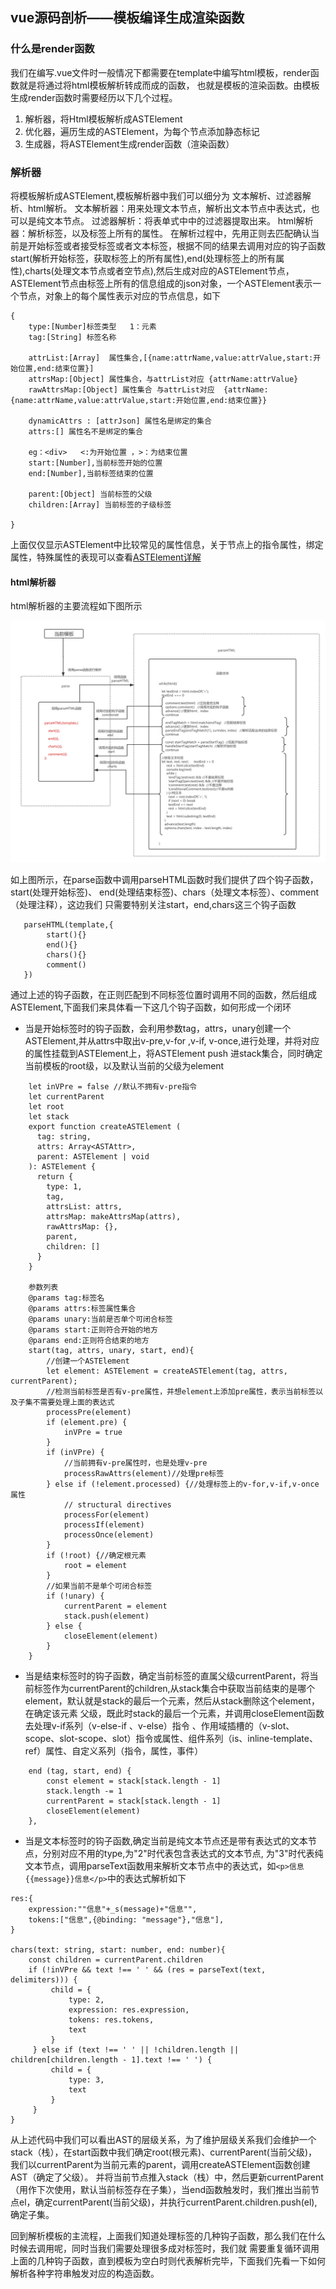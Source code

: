 ## vue源码剖析——模板编译生成渲染函数

### 什么是render函数
我们在编写.vue文件时一般情况下都需要在template中编写html模板，render函数就是将通过将html模板解析转成而成的函数，
也就是模板的渲染函数。由模板生成render函数时需要经历以下几个过程。

1. 解析器，将Html模板解析成ASTElement
2. 优化器，遍历生成的ASTElement，为每个节点添加静态标记
3. 生成器，将ASTElement生成render函数（渲染函数）


### 解析器
将模板解析成ASTElement,模板解析器中我们可以细分为  文本解析、过滤器解析、html解析。
文本解析器：用来处理文本节点，解析出文本节点中表达式，也可以是纯文本节点。
过滤器解析：将表单式中中的过滤器提取出来。
html解析器：解析标签，以及标签上所有的属性。
在解析过程中，先用正则去匹配确认当前是开始标签或者接受标签或者文本标签，根据不同的结果去调用对应的钩子函数 start(解析开始标签，获取标签上的所有属性),end(处理标签上的所有属性),charts(处理文本节点或者空节点),然后生成对应的ASTElement节点，ASTElement节点由标签上所有的信息组成的json对象，一个ASTElement表示一个节点，对象上的每个属性表示对应的节点信息，如下

```
{
    type:[Number]标签类型   1：元素
    tag:[String] 标签名称
      
    attrList:[Array]  属性集合,[{name:attrName,value:attrValue,start:开始位置,end:结束位置}]
    attrsMap:[Object] 属性集合，与attrList对应 {attrName:attrValue}
    rawAttrsMap:[Object] 属性集合 与attrList对应  {attrName:{name:attrName,value:attrValue,start:开始位置,end:结束位置}}
    
    dynamicAttrs : [attrJson] 属性名是绑定的集合
    attrs:[] 属性名不是绑定的集合    

    eg：<div>   <:为开始位置 ，>：为结束位置
    start:[Number],当前标签开始的位置  
    end:[Number],当前标签结束的位置

    parent:[Object] 当前标签的父级
    children:[Array] 当前标签的子级标签

} 
```
上面仅仅显示ASTElement中比较常见的属性信息，关于节点上的指令属性，绑定属性，特殊属性的表现可以查看[ASTElement详解](./ASTElement详解.md)
#### html解析器
html解析器的主要流程如下图所示

![](../image/parseHTML.png)


如上图所示，在parse函数中调用parseHTML函数时我们提供了四个钩子函数，start(处理开始标签)、 end(处理结束标签)、chars（处理文本标签）、comment（处理注释），这边我们
只需要特别关注start，end,chars这三个钩子函数

```
   parseHTML(template,{
        start(){}
        end(){}
        chars(){}
        comment()
   }) 

```
通过上述的钩子函数，在正则匹配到不同标签位置时调用不同的函数，然后组成ASTElement,下面我们来具体看一下这几个钩子函数，如何形成一个闭环

* 当是开始标签时的钩子函数，会利用参数tag，attrs，unary创建一个ASTElement,并从attrs中取出v-pre,v-for ,v-if, v-once,进行处理，并将对应
的属性挂载到ASTElement上，将ASTElement push 进stack集合，同时确定当前模板的root级，以及默认当前的父级为element

```
    let inVPre = false //默认不拥有v-pre指令
    let currentParent
    let root
    let stack
    export function createASTElement (
      tag: string,
      attrs: Array<ASTAttr>,
      parent: ASTElement | void
    ): ASTElement {
      return {
        type: 1,
        tag,
        attrsList: attrs,
        attrsMap: makeAttrsMap(attrs),
        rawAttrsMap: {},
        parent,
        children: []
      }
    }

    参数列表
    @params tag:标签名
    @params attrs:标签属性集合
    @params unary:当前是否单个可闭合标签
    @params start:正则符合开始的地方
    @params end:正则符合结束的地方
    start(tag, attrs, unary, start, end){
        //创建一个ASTElement
        let element: ASTElement = createASTElement(tag, attrs, currentParent);
        //检测当前标签是否有v-pre属性，并想element上添加pre属性，表示当前标签以及子集不需要处理上面的表达式
        processPre(element)
        if (element.pre) { 
            inVPre = true
        }
        if (inVPre) {
            //当前拥有v-pre属性时，也是处理v-pre
            processRawAttrs(element)//处理pre标签
        } else if (!element.processed) {//处理标签上的v-for,v-if,v-once属性
            // structural directives
            processFor(element)
            processIf(element)
            processOnce(element)
        }
        if (!root) {//确定根元素
            root = element
        }
        //如果当前不是单个可闭合标签  
        if (!unary) {
            currentParent = element
            stack.push(element)
        } else {
            closeElement(element)
        }
    }

```

* 当是结束标签时的钩子函数，确定当前标签的直属父级currentParent，将当前标签作为currentParent的children,从stack集合中获取当前结束的是哪个element，默认就是stack的最后一个元素，然后从stack删除这个element，在确定该元素
父级，既此时stack的最后一个元素，并调用closeElement函数去处理v-if系列（v-else-if 、v-else）指令 、作用域插槽的（v-slot、scope、slot-scope、slot）指令或属性、组件系列（is、inline-template、ref）属性、自定义系列（指令，属性，事件）

```
    end (tag, start, end) {
        const element = stack[stack.length - 1]
        stack.length -= 1
        currentParent = stack[stack.length - 1]
        closeElement(element)
    },
```

* 当是文本标签时的钩子函数,确定当前是纯文本节点还是带有表达式的文本节点，分别对应不用的type,为"2"时代表包含表达式的文本节点,
为"3"时代表纯文本节点，调用parseText函数用来解析文本节点中的表达式，如```<p>信息{{message}}信息</p>```中的表达式解析如下
```
res:{
    expression:""信息"+_s(message)+"信息"",
    tokens:["信息",{@binding: "message"},"信息"],
}

chars(text: string, start: number, end: number){
    const children = currentParent.children
    if (!inVPre && text !== ' ' && (res = parseText(text, delimiters))) {
         child = {
             type: 2,
             expression: res.expression,
             tokens: res.tokens,
             text
         }
     } else if (text !== ' ' || !children.length || children[children.length - 1].text !== ' ') {
         child = {
             type: 3,
             text
         }
     }
}

```    
从上述代码中我们可以看出AST的层级关系，为了维护层级关系我们会维护一个stack（栈），在start函数中我们确定root(根元素)、currentParent(当前父级)，我们以currentParent为当前元素的parent，调用createASTElement函数创建AST（确定了父级）。
并将当前节点推入stack（栈）中，然后更新currentParent（用作下次使用，默认当前标签存在子集），当end函数触发时，我们推出当前节点el，确定currentParent(当前父级)，并执行currentParent.children.push(el),确定子集。



回到解析模板的主流程，上面我们知道处理标签的几种钩子函数，那么我们在什么时候去调用呢，同时当我们需要处理很多成对标签时，我们就
需要重复循环调用上面的几种钩子函数，直到模板为空白时则代表解析完毕，下面我们先看一下如何解析各种字符串触发对应的构造函数。





